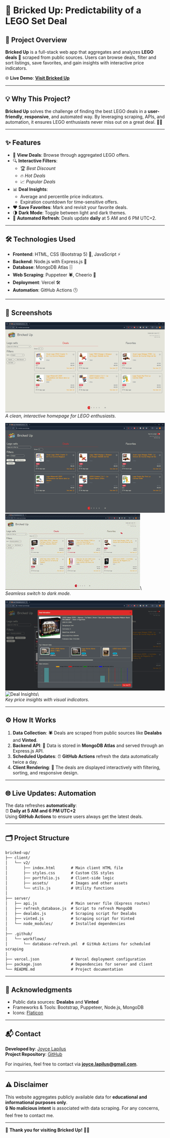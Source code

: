 # 🧱 Bricked Up: Predictability of a LEGO Set Deal

## 🚀 Project Overview

**Bricked Up** is a full-stack web app that aggregates and analyzes **LEGO deals** 🧩 scraped from public sources. Users can browse deals, filter and sort listings, save favorites, and gain insights with interactive price indicators.

🌐 **Live Demo**: [**Visit Bricked Up**](https://bricked-up-lego.vercel.app)

---

## 💡 Why This Project?

**Bricked Up** solves the challenge of finding the best LEGO deals in a **user-friendly**, **responsive**, and automated way. By leveraging scraping, APIs, and automation, it ensures LEGO enthusiasts never miss out on a great deal. 🧱✨

---

## ✨ Features

-   🛒 **View Deals**: Browse through aggregated LEGO offers.
-   🔍 **Interactive Filters**:
    -   🏆 _Best Discount_
    -   🔥 _Hot Deals_
    -   📈 _Popular Deals_
-   📊 **Deal Insights**:
    -   Average and percentile price indicators.
    -   Expiration countdown for time-sensitive offers.
-   ❤️ **Save Favorites**: Mark and revisit your favorite deals.
-   🌗 **Dark Mode**: Toggle between light and dark themes.
-   🔄 **Automated Refresh**: Deals update **daily** at 5 AM and 6 PM UTC+2.
<!-- - 📱 **Responsive Design**: Works seamlessly on all devices. -->

---

## 🛠️ Technologies Used

-   **Frontend**: HTML, CSS (Bootstrap 5) 🎨, JavaScript ⚡
-   **Backend**: Node.js with Express.js 🚀
-   **Database**: MongoDB Atlas 🗄️
-   **Web Scraping**: Puppeteer 🕷️, Cheerio 🌿
-   **Deployment**: Vercel 🛠️
-   **Automation**: GitHub Actions 🕒

---

## 📸 Screenshots

![Home Page](./assets/screenshots/homepage.png)  
_A clean, interactive homepage for LEGO enthusiasts._

![Dark Mode](./assets/screenshots/darkmode.png)  
![Dark Mode](./assets/screenshots/darkmode.gif)\  
_Seamless switch to dark mode._

![Deal Insights](./assets/screenshots/insights.png)  
![Deal Insights](./assets/screenshots/insights.gif)\  
_Key price insights with visual indicators._

---

## ⚙️ How It Works

1. **Data Collection**: 🕷️ Deals are scraped from public sources like **Dealabs** and **Vinted**.
2. **Backend API**: 📡 Data is stored in **MongoDB Atlas** and served through an Express.js API.
3. **Scheduled Updates**: ⏰ **GitHub Actions** refresh the data automatically twice a day.
4. **Client Rendering**: 🌟 The deals are displayed interactively with filtering, sorting, and responsive design.

---

## 🌐 Live Updates: Automation

The data refreshes **automatically**:  
⏰ **Daily at 5 AM and 6 PM UTC+2**  
Using **GitHub Actions** to ensure users always get the latest deals.

---

## 🗂️ Project Structure

```
bricked-up/
├── client/
│   └── v2/
│       ├── index.html       # Main client HTML file
│       ├── styles.css       # Custom CSS styles
│       ├── portfolio.js     # Client-side logic
│       ├── assets/          # Images and other assets
│       └── utils.js         # Utility functions
│
├── server/
│   ├── api.js               # Main server file (Express routes)
│   ├── refresh_database.js  # Script to refresh MongoDB
│   ├── dealabs.js           # Scraping script for Dealabs
│   ├── vinted.js            # Scraping script for Vinted
│   └── node_modules/        # Installed dependencies
│
├── .github/
│   └── workflows/
│       └── database-refresh.yml  # GitHub Actions for scheduled scraping
│
├── vercel.json              # Vercel deployment configuration
├── package.json             # Dependencies for server and client
└── README.md                # Project documentation
```

---

## 👑 Acknowledgments

-   Public data sources: **Dealabs** and **Vinted**
-   Frameworks & Tools: Bootstrap, Puppeteer, Node.js, MongoDB
-   Icons: [Flaticon](https://flaticon.com/)

---

## 📬 Contact

**Developed by**: [Joyce Lapilus](https://github.com/atinyshrimp)  
**Project Repository**: [GitHub](https://github.com/atinyshrimp/lego)

For inquiries, feel free to contact via [**joyce.lapilus@gmail.com**](mailto:joyce.lapilus@gmail.com).

---

## ⚠️ Disclaimer

This website aggregates publicly available data for **educational and informational purposes only**.  
🔒 **No malicious intent** is associated with data scraping. For any concerns, feel free to contact me.

---

🎉 **Thank you for visiting Bricked Up!** 🧱✨
